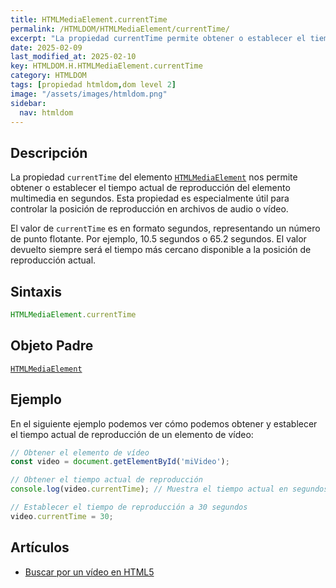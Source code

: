 ```yaml
---
title: HTMLMediaElement.currentTime
permalink: /HTMLDOM/HTMLMediaElement/currentTime/
excerpt: "La propiedad currentTime permite obtener o establecer el tiempo de reproducción en multimedia."
date: 2025-02-09
last_modified_at: 2025-02-10
key: HTMLDOM.H.HTMLMediaElement.currentTime
category: HTMLDOM
tags: [propiedad htmldom,dom level 2]
image: "/assets/images/htmldom.png"
sidebar:
  nav: htmldom
---
```


## Descripción


La propiedad `currentTime` del elemento [`HTMLMediaElement`](https://www.w3api.com/HTMLDOM/HTMLMediaElement/)  nos permite obtener o establecer el tiempo actual de reproducción del elemento multimedia en segundos. Esta propiedad es especialmente útil para controlar la posición de reproducción en archivos de audio o vídeo.


El valor de `currentTime` es en formato segundos, representando un número de punto flotante. Por ejemplo, 10.5 segundos o 65.2 segundos. El valor devuelto siempre será el tiempo más cercano disponible a la posición de reproducción actual.


## Sintaxis


```javascript
HTMLMediaElement.currentTime
```


## Objeto Padre


[`HTMLMediaElement`](https://www.w3api.com/HTMLDOM/HTMLMediaElement/) 


## Ejemplo


En el siguiente ejemplo podemos ver cómo podemos obtener y establecer el tiempo actual de reproducción de un elemento de vídeo:


```javascript
// Obtener el elemento de vídeo
const video = document.getElementById('miVideo');

// Obtener el tiempo actual de reproducción
console.log(video.currentTime); // Muestra el tiempo actual en segundos

// Establecer el tiempo de reproducción a 30 segundos
video.currentTime = 30;
```


## Artículos

- [Buscar por un vídeo en HTML5](https://lineadecodigo.com/html5/buscar-por-un-video-en-html5/)
